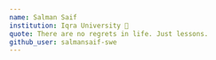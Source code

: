 ```yaml
---
name: Salman Saif
institution: Iqra University 🚩
quote: There are no regrets in life. Just lessons.
github_user: salmansaif-swe
---
```

